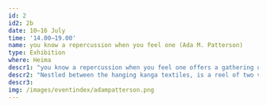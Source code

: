 ```yaml
---
id: 2
id2: 2b
date: 10–16 July
time: '14.00–19.00'
name: you know a repercussion when you feel one (Ada M. Patterson)
type: Exhibition
where: Heima
descr1: "you know a repercussion when you feel one offers a gathering of kanga textiles and video works by Ada M. Patterson. Kanga is a wearable printed textile popular in East Africa, featuring a border, a central image and a proverb. Kanga, through its message, can pray, prophesy, wish, warn, protect, or even curse. They are usually gifted to someone for whom their message resonates. Ada M. Patterson started making kanga during Hurricane Dorian (2019). It is a practice gifted to her by her mother. Kanga for the Present considers the ways kanga, as a performative and visual intersection between image-making, textiles, clothing, poetry and communication, can make room to support the voices of those who struggle to speak in times that are difficult to speak to. "  
descr2: "Nestled between the hanging kanga textiles, is a reel of two video works. One video work, you know a repercussion when you feel one, offers a conversation on breath, voice, sound and music. In this work, two mouths discuss their changing relationships to making sounds and using their voices. Each mouth is framed by an outline, echoing the shapes of notes found in double second steel pans; an instrument of harmony and countermelody. How might we live at our loudest? When do we feel most listened to? What do we need for our voices to carry? you know a repercussion when you feel one considers what it means to speak back and be heard."
descr3: 
img: /images/eventindex/adampatterson.png
---
```

